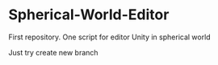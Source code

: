 # Spherical-World-Editor
First repository. One script for editor Unity in spherical world

Just try create new branch